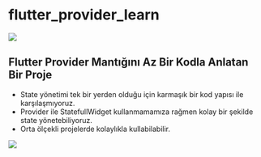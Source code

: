 #  flutter_provider_learn

![](https://docs.flutter.dev/assets/images/flutter-logo-sharing.png)
## Flutter Provider Mantığını Az Bir Kodla Anlatan Bir Proje

- State yönetimi tek bir yerden olduğu için karmaşık bir kod yapısı ile karşılaşmıyoruz.
- Provider ile StatefullWidget kullanmamamıza rağmen kolay bir şekilde state yönetebiliyoruz.
- Orta ölçekli projelerde kolaylıkla kullabilabilir.

![](https://github.com/flutter_provider_learn/flutter_provider.gif)
